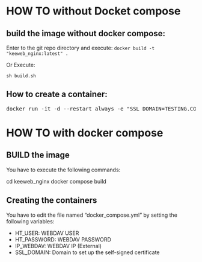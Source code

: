 # HOW TO without Docket compose

## build the image without docker compose:

Enter to the git repo directory and execute:
```docker build -t "keeweb_nginx:latest" .```

Or Execute:
```
sh build.sh
```
## How to create a container:
<pre>
docker run -it -d --restart always -e "SSL_DOMAIN=TESTING.COM" -e "IP_WEBDAV=WRITE_THE_IP" -e "HT_USER=put_your_user_here" -e "HT_PASSWORD=put_your_password_here" -p 443:443 -p 80:80--name keeweb --hostname keeweb keeweb_nginx:latest
</pre>

# HOW TO with docker compose

## BUILD the image
You have to execute the following commands:

cd keeweb_nginx
docker compose build

## Creating the containers

You have to edit the file named “docker_compose.yml” by setting the following variables:

- HT_USER: WEBDAV USER
- HT_PASSWORD: WEBDAV PASSWORD
- IP_WEBDAV: WEBDAV IP (External)
- SSL_DOMAIN: Domain to set up the self-signed certificate
